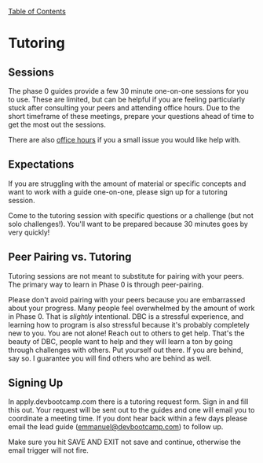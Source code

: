 [Table of Contents](readme.md)

# Tutoring

## Sessions
The phase 0 guides provide a few 30 minute one-on-one sessions for you to use. These are limited, but can be helpful if you are feeling particularly stuck after consulting your peers and attending office hours. Due to the short timeframe of these meetings, prepare your questions ahead of time to get the most out the sessions.

There are also [office hours](office_hours.md) if you a small issue you would like help with.


## Expectations
If you are struggling with the amount of material or specific concepts and want to work with a guide one-on-one, please sign up for a tutoring session. 

Come to the tutoring session with specific questions or a challenge (but not solo challenges!). You'll want to be prepared because 30 minutes goes by very quickly!


## Peer Pairing vs. Tutoring

Tutoring sessions are not meant to substitute for pairing with your peers. The primary way to learn in Phase 0 is through peer-pairing. 

Please don't avoid pairing with your peers because you are embarrassed about your progress. Many people feel overwhelmed by the amount of work in Phase 0. That is *slightly* intentional. DBC is a stressful experience, and learning how to program is also stressful because it's probably completely new to you. You are not alone! Reach out to others to get help. That's the beauty of DBC, people want to help and they will learn a ton by going through challenges with others. Put yourself out there. If you are behind, say so. I guarantee you will find others who are behind as well. 

## Signing Up

In apply.devbootcamp.com there is a tutoring request form. Sign in and fill this out. Your request will be sent out to the guides and one will email you to coordinate a meeting time. If you dont hear back within a few days please email the lead guide (emmanuel@devbootcamp.com) to follow up.

Make sure you hit SAVE AND EXIT not save and continue, otherwise the email trigger will not fire.

